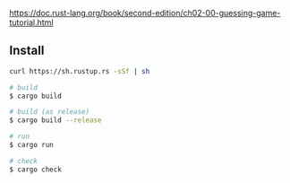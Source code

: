 https://doc.rust-lang.org/book/second-edition/ch02-00-guessing-game-tutorial.html

Install
---
``` sh
curl https://sh.rustup.rs -sSf | sh
```

``` sh
# build
$ cargo build

# build (as release)
$ cargo build --release

# run
$ cargo run

# check
$ cargo check
```
